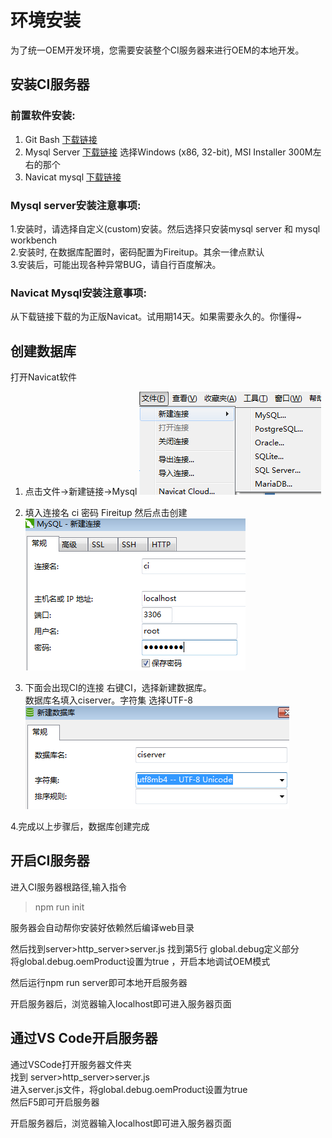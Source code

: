 # 环境安装 #

为了统一OEM开发环境，您需要安装整个CI服务器来进行OEM的本地开发。

## 安装CI服务器 ##

### 前置软件安装:  ###
1. Git Bash  [下载链接](https://git-scm.com/downloads)  
2. Mysql Server  [下载链接](https://dev.mysql.com/downloads/windows/installer/)     选择Windows (x86, 32-bit), MSI Installer  300M左右的那个   
3. Navicat mysql  [下载链接](http://www.navicat.com.cn/products/navicat-for-mysql)   

### Mysql server安装注意事项:   ###
1.安装时，请选择自定义(custom)安装。然后选择只安装mysql server 和 mysql workbench  
2.安装时, 在数据库配置时，密码配置为Fireitup。其余一律点默认    
3.安装后，可能出现各种异常BUG，请自行百度解决。  


### Navicat Mysql安装注意事项:   ###
从下载链接下载的为正版Navicat。试用期14天。如果需要永久的。你懂得~  


## 创建数据库 ##
打开Navicat软件  
1. 点击文件->新建链接->Mysql
![](./imgs/OEM/createDB.png)  

2. 填入连接名 ci  密码 Fireitup  然后点击创建
![](./imgs/OEM/newConnection.png)  

3. 下面会出现CI的连接 右键CI，选择新建数据库。  
数据库名填入ciserver。字符集 选择UTF-8
![](./imgs/OEM/newDB.png)  

4.完成以上步骤后，数据库创建完成


## 开启CI服务器 ##
进入CI服务器根路径,输入指令

>  npm run init  

服务器会自动帮你安装好依赖然后编译web目录  

然后找到server>http_server>server.js  找到第5行  global.debug定义部分   
将global.debug.oemProduct设置为true ，开启本地调试OEM模式

然后运行npm run server即可本地开启服务器   

开启服务器后，浏览器输入localhost即可进入服务器页面  

## 通过VS Code开启服务器 ## 
通过VSCode打开服务器文件夹  
找到  server>http_server>server.js  
进入server.js文件，将global.debug.oemProduct设置为true  
然后F5即可开启服务器


开启服务器后，浏览器输入localhost即可进入服务器页面  